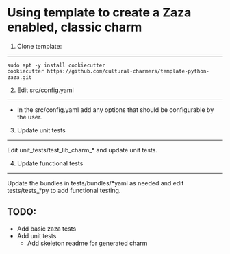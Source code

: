 Using template to create a Zaza enabled, classic charm
===========================================

1) Clone template:
------------------

```
sudo apt -y install cookiecutter
cookiecutter https://github.com/cultural-charmers/template-python-zaza.git
```

2) Edit src/config.yaml
-----------------------

- In the src/config.yaml add any options that should be configurable by the
  user.
 
3) Update unit tests
--------------------

Edit unit\_tests/test\_lib\_charm\_\* and update unit
tests.

4) Update functional tests
--------------------------

Update the bundles in tests/bundles/\*yaml as needed and edit
tests\/tests\_\*py to add functional testing.

TODO:
-----
- Add basic zaza tests
- Add unit tests
  * Add skeleton readme for generated charm
